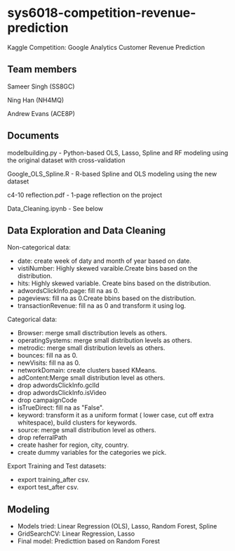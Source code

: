 # sys6018-competition-revenue-prediction
Kaggle Competition: Google Analytics Customer Revenue Prediction

## Team members
Sameer Singh  (SS8GC)

Ning Han      (NH4MQ)

Andrew Evans  (ACE8P)

## Documents

modelbuilding.py - Python-based OLS, Lasso, Spline and RF modeling using the original dataset with cross-validation

Google_OLS_Spline.R - R-based Spline and OLS modeling using the new dataset

c4-10 reflection.pdf - 1-page reflection on the project

Data_Cleaning.ipynb - See below


## Data Exploration and Data Cleaning 
Non-categorical data: 
  - date: create week of daty and month of year based on date. 
  - vistiNumber: Highly skewed varaible.Create bins based on the distribution. 
  - hits: Highly skewed variable. Create bins based on the distribution. 
  - adwordsClickInfo.page: fill na as 0. 
  - pageviews: fill na as 0.Create bbins based on the distribution. 
  - transactionRevenue: fill na as 0 and transform it using log. 
  
Categorical data: 
  - Browser: merge small disctribution levels as others.
  - operatingSystems: merge small distribution levels as others. 
  - metrodic: merge small distribution levels as others. 
  - bounces: fill na as 0. 
  - newVisits: fill na as 0. 
  - networkDomain: create clusters based KMeans. 
  - adContent:Merge small distribution level as others.
  - drop adwordsClickInfo.gclId 
  - drop adwordsClickInfo.isVideo 
  - drop campaignCode
  - isTrueDirect: fill na as "False". 
  - keyword: transform it as a uniform format ( lower case, cut off extra whitespace), build clusters for keywords.
  - source: merge small distribution level as others. 
  - drop referralPath 
  - create hasher for region, city, country. 
  - create dummy variables for the categories we pick. 
  
 Export Training and Test datasets:
   - export training_after csv.
   - export test_after csv. 
   
## Modeling 
   - Models tried: Linear Regression (OLS), Lasso, Random Forest, Spline
   - GridSearchCV: Linear Regression, Lasso 
   - Final model: Predicttion based on Random Forest
